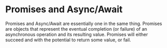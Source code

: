 # Promises and Async/Await

Promises and Async/Await are essentially one in the same thing. Promises are objects that represent the eventual completion (or failure) of an asynchronous operation and its resulting value. Promises will either succeed and with the potential to return some value, or fail.
